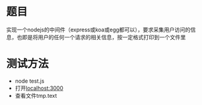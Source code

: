 # 题目

实现一个nodejs的中间件（express或koa或egg都可以），要求采集用户访问的信息，也即是将用户的任何一个请求的相关信息，按一定格式打印到一个文件里

# 测试方法

- node test.js
- 打开[localhost:3000](http://localhost:3000)
- 查看文件tmp.text
